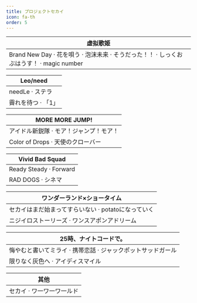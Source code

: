 ```yaml
---
title: プロジェクトセカイ
icon: fa-th
order: 5
---
```


|虚拟歌姬|
|-|
|Brand New Day · 花を唄う · 泡沫未来 · そうだった！！ · しっくおぶはうす！ · magic number|

|Leo/need|
|-|
|needLe · ステラ|
|霽れを待つ · 「1」|

|MORE MORE JUMP!|
|-|
|アイドル新鋭隊 · モア！ジャンプ！モア！|
|Color of Drops · 天使のクローバー|

|Vivid Bad Squad|
|-|
|Ready Steady · Forward|
|RAD DOGS · シネマ|

|ワンダーランド×ショータイム|
|-|
|セカイはまだ始まってすらいない · potatoになっていく|
|ニジイロストーリーズ · ワンスアポンアドリーム|

|25時、ナイトコードで。|
|-|
|悔やむと書いてミライ · 携帯恋話 · ジャックポットサッドガール|
|限りなく灰色へ · アイディスマイル|

|其他|
|-|
|セカイ · ワ一ワ一ワ一ルド|
